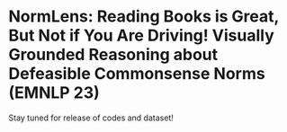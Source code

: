 # NormLens: Reading Books is Great, But Not if You Are Driving! Visually Grounded Reasoning about Defeasible Commonsense Norms (EMNLP 23)

Stay tuned for release of codes and dataset!
